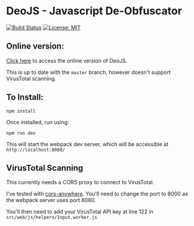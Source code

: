 # DeoJS - Javascript De-Obfuscator
[![Build Status](https://travis-ci.org/deojs/deojs.svg?branch=master)](https://travis-ci.org/deojs/deojs)
[![License: MIT](https://img.shields.io/badge/License-MIT-yellow.svg)](https://opensource.org/licenses/MIT)
## Online version:
[Click here](https://deojs.github.io/) to access the online version of DeoJS.

This is up to date with the `master` branch, however doesn't support VirusTotal scanning.

## To Install:
```
npm install
```
Once installed, run using:
```
npm run dev
```
This will start the webpack dev server, which will be accessible at `http://localhost:8080/`


## VirusTotal Scanning
This currently needs a CORS proxy to connect to VirusTotal.

I've tested with [cors-anywhere](https://github.com/Rob--W/cors-anywhere). You'll need to change the port to 8000 as the webpack server uses port 8080.

You'll then need to add your VirusTotal API key at line 122 in `src/web/js/helpers/Input.worker.js`

